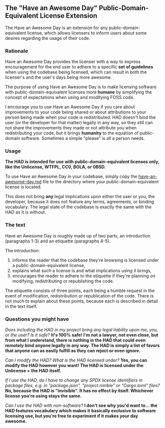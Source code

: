 ## The "Have an Awesome Day" Public-Domain-Equivalent License Extension 

The Have an Awesome Day is an extension for any public-domain-equivalent license, which allows licensers to inform users about some desires regarding the usage of their code.

### Rationale

Have an Awesome Day provides the licenser with a way to express encouragement for the end user to adhere to a specific **set of guidelines** when using the codebase being licensed, which can result in both the licenser's and the user's days being more awesome.

The purpose of using Have an Awesome Day is to make licensing software with public-domain-equivalent licenses more **humane** by simplifying the concept of expectations when using and modifying FOSS code.

I encourage you to use Have an Awesome Day if you care about improvements to your code being shared or about attributions to your person being made when your code is redistributed. HAD doesn't bind the user (or the developer for that matter) legally in any way, so they still can not share the improvements they made or not attribute you when redistributing your code, but it brings **humanity** to the equation of public-domain software. Sometimes a simple "please" is all a person needs.

### Usage
**The HAD is intended for use with public-domain-equivalent licenses only, like the Unlicense, WTFPL, CC0, BOLA, or 0BSD.**

To use Have an Awesome Day in your codebase, simply copy the [have-an-awesome-day.md](./have-an-awesome-day.md) file to the directory where your public-domain-equivalent license is located.

This does not bring **any** legal implications upon either the user or you, the developer, because it does not feature any terms, agreements, or binding vocabulary. The legal state of the codebase is exactly the same with the HAD  as it is without.

### The text
Have an Awesome Day is roughly made up of two parts, an introduction (paragraphs 1-3) and an etiquette (paragraphs 4-5).

The introduction:
1. informs the reader that the codebase they're browsing is licensed under a public-domain-equivalent license,
2. explains what such a license is and what implications using it brings,
3. encourages the reader to adhere to the etiquette if they're planning on modifying, redistributing or republishing the code.

The etiquette consists of three points, each being a humble request in the event of modification, redistribution or republication of the code. There is not much to explain about these points, because each is described in detail in the text itself.

### Questions you might have
*Does including the HAD in my project bring any legal liability upon me, you, or the user? Is it safe?* **It's 100% safe! I'm not a lawyer, not even close, but from what I understand, there is nothing in the  HAD that could even remotely bind anyone legally in any way. The HAD is simply a list of favors that anyone can as easily fulfill as they can reject or even ignore.**

*Can I modify the HAD? What is the HAD licensed under?* **Yes, you can modify the HAD however you want! The HAD is licensed under the Unlicense + the HAD itself.**

*If I use the HAD, do I have to change any SPDX license identifiers in package files, e.g. in "package.json", "project.nimble" or "Cargo.toml" files?* **No, because the HAD is "invisible". It has no effect by itself. Whichever license you're using stays the same.**

*Can I use the HAD with non-software?* **I don't see why you'd want to... the HAD features vocabulary which makes it basically exclusive to software licensing use, but you're free to experiment if it makes your day awesome.**